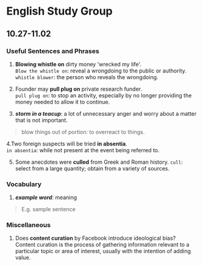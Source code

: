 # English Study Group
## 10.27-11.02

### Useful Sentences and Phrases

1. **Blowing whistle on** dirty money 'wrecked my life'.    
`Blow the whistle on`: reveal a wrongdoing to the public or authority.  
`whistle blower`: the person who reveals the wrongdoing.  

2. Founder may **pull plug on** private research funder.  
`pull plug on`: to stop an activity, especially by no longer providing the money needed to allow it to continue.  

3. ***storm in a teacup***: a lot of unnecessary anger and worry about a matter that is not important.  
> blow things out of portion: to overreact to things.

4.Two foreign suspects will be tried **in absentia**.  
`in absentia`: while not present at the event being referred to.

5. Some anecdotes were **culled** from Greek and Roman history.
`cull`: select from a large quantity; obtain from a variety of sources.


### Vocabulary

1. ***example word***: meaning

> E.g. sample sentence

### Miscellaneous
1. Does **content curation** by Facebook introduce ideological bias?  
Content curation is the process of gathering information relevant to a particular topic or area of interest, usually with the intention of adding value.  

